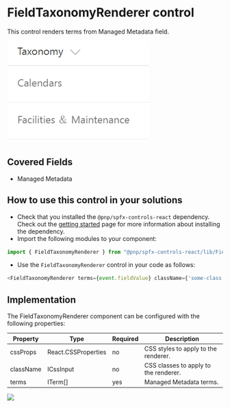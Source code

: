 # FieldTaxonomyRenderer control

This control renders terms from Managed Metadata field.

![FieldTaxonomyRenderer control output](../../assets/FieldTaxonomyRenderer.png)

## Covered Fields

- Managed Metadata

## How to use this control in your solutions

- Check that you installed the `@pnp/spfx-controls-react` dependency. Check out the [getting started](../../#getting-started) page for more information about installing the dependency.
- Import the following modules to your component:

```TypeScript
import { FieldTaxonomyRenderer } from "@pnp/spfx-controls-react/lib/FieldTaxonomyRenderer";
```

- Use the `FieldTaxonomyRenderer` control in your code as follows:

```TypeScript
<FieldTaxonomyRenderer terms={event.fieldValue} className={'some-class'} cssProps={{ background: '#f00' }} />
```

## Implementation

The FieldTaxonomyRenderer component can be configured with the following properties:

| Property  | Type                | Required | Description                           |
| --------- | ------------------- | -------- | ------------------------------------- |
| cssProps  | React.CSSProperties | no       | CSS styles to apply to the renderer.  |
| className | ICssInput           | no       | CSS classes to apply to the renderer. |
| terms     | ITerm[]             | yes      | Managed Metadata terms.               |

![](https://telemetry.sharepointpnp.com/sp-dev-fx-controls-react/wiki/controls/fields/FieldTaxonomyRenderer)
